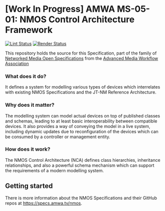 # \[Work In Progress\] AMWA MS-05-01: NMOS Control Architecture Framework

[![Lint Status](https://github.com/AMWA-TV/ms-05-01/workflows/Lint/badge.svg)](https://github.com/AMWA-TV/ms-05-01/actions?query=workflow%3ALint)
[![Render Status](https://github.com/AMWA-TV/ms-05-01/workflows/Render/badge.svg)](https://github.com/AMWA-TV/ms-05-01/actions?query=workflow%3ARender)

This repository holds the source for this Specification, part of the family of [Networked Media Open Specifications](https://specs.amwa.tv/nmos) from the [Advanced Media Workflow Association](https://amwa.tv)

<!-- INTRO-START -->

### What does it do?

It defines a system for modelling various types of devices which interrelates with existing NMOS Specifications and the JT-NM Reference Architecture.

### Why does it matter?

The modelling system can model actual devices on top of published classes and schemas, leading to at least basic interoperability between compatible devices. It also provides a way of conveying the model in a live system, including dynamic updates due to reconfiguration of the devices which can be consumed by a controller or management entity.

### How does it work?

The NMOS Control Architecture (NCA) defines class hierarchies, inheritance relationships, and also a powerful schema mechanism which can support the requirements of a modern modelling system.

<!-- INTRO-END -->

## Getting started

There is more information about the NMOS Specifications and their GitHub repos at <https://specs.amwa.tv/nmos>.
